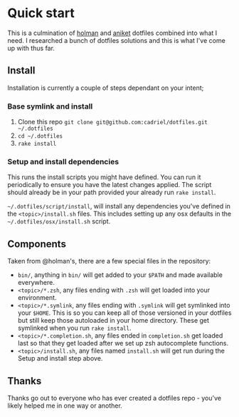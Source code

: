 # Quick start

This is a culmination of [holman](https://github.com/holman) and [aniket](https://github.com/aniketpant) dotfiles combined into what I need. I researched a bunch of dotfiles solutions and this is what I've come up with thus far.

## Install

Installation is currently a couple of steps dependant on your intent;

### Base symlink and install
1. Clone this repo
   `git clone git@github.com:cadriel/dotfiles.git ~/.dotfiles`
2. `cd ~/.dotfiles`
3. `rake install`

### Setup and install dependencies

This runs the install scripts you might have defined. You can run it periodically to ensure you have the latest changes applied. The script should already be in your path provided your already run `rake install`.

`~/.dotfiles/script/install`, will install any dependencies you've defined in the `<topic>/install.sh` files. This includes setting up any osx defaults in the `~/.dotfiles/osx/install.sh` script.

## Components

Taken from @holman's, there are a few special files in the repository:

* `bin/`, anything in `bin/` will get added to your `$PATH` and made available everywhere.
* `<topic>/*.zsh`, any files ending with `.zsh` will get loaded into your environment.
* `<topic>/*.symlink`, any files ending with `.symlink` will get symlinked into your `$HOME`. This is so you can keep all of those versioned in your dotfiles but still keep those autoloaded in your home directory. These get symlinked when you run `rake install`.
* `<topic>/*.completion.sh`, any files ended in `completion.sh` get loaded last so that they get loaded after we set up zsh autocomplete functions.
* `<topic>/install.sh`, any files named `install.sh` will get run during the Setup and install step above.

## Thanks

Thanks go out to everyone who has ever created a dotfiles repo - you've likely helped me in one way or another.

